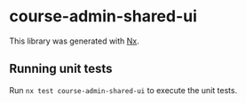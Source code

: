 # course-admin-shared-ui

This library was generated with [Nx](https://nx.dev).


## Running unit tests

Run `nx test course-admin-shared-ui` to execute the unit tests.

